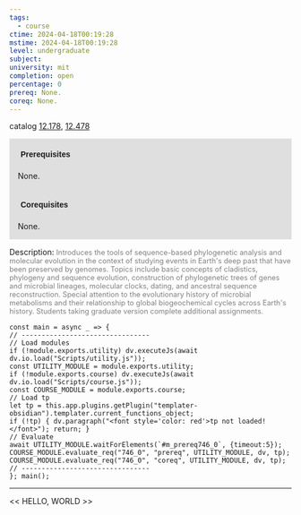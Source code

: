 ```yaml
---
tags:
  - course
ctime: 2024-04-18T00:19:28
mstime: 2024-04-18T00:19:28
level: undergraduate
subject: 
university: mit
completion: open
percentage: 0
prereq: None.
coreq: None.
---
```


catalog [12.178](http://student.mit.edu/catalog/m12a.html#12.178), [12.478](http://student.mit.edu/catalog/m12b.html#12.478)

<span style="display: block; padding: 15px; background-color: rgb(100, 100, 100, 0.2);"><font id="m_prereq746_0" style="display: block; font-family: Arial, sans-serif; font-weight: bold; padding: 5px">Prerequisites</font><br><span id="prereq746_0">None.</span></span>
<span style="display: block; padding: 15px; background-color: rgb(100, 100, 100, 0.2);"><font id="m_coreq746_0" style="display: block; font-family: Arial, sans-serif; font-weight: bold; padding: 5px">Corequisites</font><br><span id="coreq746_0">None.</span></span>

<font style="">Description:</font>
<font style="color: grey; font-size: 0.8rem;">Introduces the tools of sequence-based phylogenetic analysis and molecular evolution in the context of studying events in Earth's deep past that have been preserved by genomes. Topics include basic concepts of cladistics, phylogeny and sequence evolution, construction of phylogenetic trees of genes and microbial lineages, molecular clocks, dating, and ancestral sequence reconstruction. Special attention to the evolutionary history of microbial metabolisms and their relationship to global biogeochemical cycles across Earth's history. Students taking graduate version complete additional assignments.</font>

```dataviewjs
const main = async _ => {
// --------------------------------
// Load modules
if (!module.exports.utility) dv.executeJs(await dv.io.load("Scripts/utility.js"));
const UTILITY_MODULE = module.exports.utility;
if (!module.exports.course) dv.executeJs(await dv.io.load("Scripts/course.js"));
const COURSE_MODULE = module.exports.course;
// Load tp
let tp = this.app.plugins.getPlugin("templater-obsidian").templater.current_functions_object;
if (!tp) { dv.paragraph("<font style='color: red'>tp not loaded!</font>"); return; }
// Evaluate
await UTILITY_MODULE.waitForElements(`#m_prereq746_0`, {timeout:5});
COURSE_MODULE.evaluate_req("746_0", "prereq", UTILITY_MODULE, dv, tp);
COURSE_MODULE.evaluate_req("746_0", "coreq", UTILITY_MODULE, dv, tp);
// --------------------------------
}; main();
```

---

<< HELLO, WORLD >>
